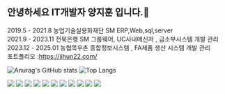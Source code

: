 ## 안녕하세요 IT개발자 양지훈 입니다.👋 <br>
2019.5 - 2021.8 농업기술실용화재단 SM  ERP,Web,sql,server <br>
2021.9 - 2023.11  전북은행 SM  그룹웨어, UC사내메신저 , 금소부시스템 개발 관리 <br>
2023.12 - 2025.01  농협목우촌 종합정보시스템 , FA제품 생산 시스템 개발 관리 <br>
포트폴리오 :https://jihun22.com/



![Anurag's GitHub stats](https://github-readme-stats.vercel.app/api?username=Jihun22&show_icons=true&theme=transparent)
![Top Langs](https://github-readme-stats.vercel.app/api/top-langs/?username=Jihun22)




![](https://img.shields.io/badge/Python-3776AB?style=for-the-badge&logo=python&logoColor=white)
![](https://img.shields.io/badge/JavaScript-F7DF1E?style=for-the-badge&logo=JavaScript&logoColor=white)
![](https://img.shields.io/badge/Java-ED8B00?style=for-the-badge&logo=openjdk&logoColor=white)
![](https://img.shields.io/badge/jQuery-0769AD?style=for-the-badge&logo=jquery&logoColor=white)
 ![](https://img.shields.io/badge/Spring-6DB33F?style=for-the-badge&logo=spring&logoColor=white)
 ![](https://img.shields.io/badge/MySQL-00000F?style=for-the-badge&logo=mysql&logoColor=white)
 ![](https://img.shields.io/badge/Oracle-F80000?style=for-the-badge&logo=Oracle&logoColor=white)
 ![](https://img.shields.io/badge/mac%20os-000000?style=for-the-badge&logo=apple&logoColor=white)
 ![](https://img.shields.io/badge/Linux-FCC624?style=for-the-badge&logo=linux&logoColor=black)
 	![](https://img.shields.io/badge/Windows-0078D6?style=for-the-badge&logo=windows&logoColor=white)
  	![](https://img.shields.io/badge/Cent%20OS-262577?style=for-the-badge&logo=CentOS&logoColor=white)
<!--
**Jihun22/Jihun22** is a ✨ _special_ ✨ repository because its `README.md` (this file) appears on your GitHub profile.

Here are some ideas to get you started:

- 🔭 I’m currently working on ...
- 🌱 I’m currently learning ...
- 👯 I’m looking to collaborate on ...
- 🤔 I’m looking for help with ...
- 💬 Ask me about ...
- 📫 How to reach me: ...
- 😄 Pronouns: ...
- ⚡ Fun fact: ...
-->
